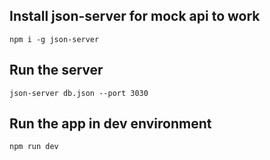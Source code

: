 ## Install json-server for mock api to work
`npm i -g json-server`

## Run the server
`json-server db.json --port 3030`

## Run the app in dev environment
`npm run dev`